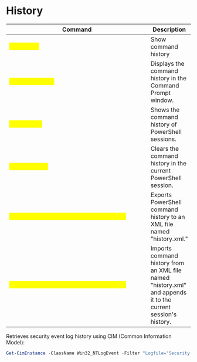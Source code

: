 # History

<table data-header-hidden data-full-width="true"><thead><tr><th width="437">Command</th><th>Description</th></tr></thead><tbody><tr><td><mark style="color:yellow;"><code>doshkey /h</code></mark></td><td>Show command history</td></tr><tr><td><mark style="color:yellow;"><code>doskey /history</code></mark></td><td>Displays the command history in the Command Prompt window.</td></tr><tr><td><mark style="color:yellow;"><code>Get-History</code></mark></td><td>Shows the command history of PowerShell sessions.</td></tr><tr><td><mark style="color:yellow;"><code>Clear-History</code></mark></td><td>Clears the command history in the current PowerShell session.</td></tr><tr><td><mark style="color:yellow;"><code>Get-History | Export-Clixml history.xml</code></mark></td><td>Exports PowerShell command history to an XML file named "history.xml."</td></tr><tr><td><mark style="color:yellow;"><code>Import-Clixml history.xml | Add-History</code></mark></td><td>Imports command history from an XML file named "history.xml" and appends it to the current session's history.</td></tr></tbody></table>

Retrieves security event log history using CIM (Common Information Model):

```powershell
Get-CimInstance -ClassName Win32_NTLogEvent -Filter "Logfile='Security'"
```
